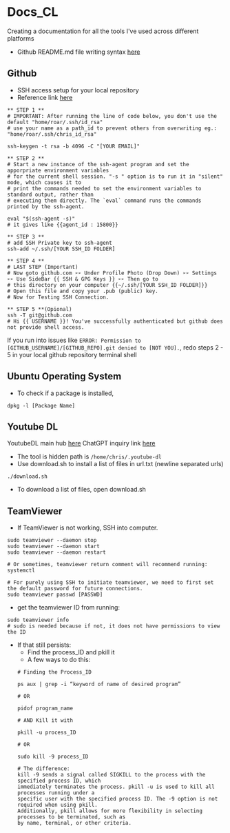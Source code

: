 # Docs_CL
Creating a documentation for all the tools I've used across different platforms
- Github README.md file writing syntax [here](https://docs.github.com/en/get-started/writing-on-github/getting-started-with-writing-and-formatting-on-github/basic-writing-and-formatting-syntax)

## Github
- SSH access setup for your local repository
- Reference link [here](https://medium.com/hackernoon/step-by-step-guide-to-push-your-first-project-on-github-fec1dce574f)

```
** STEP 1 **
# IMPORTANT: After running the line of code below, you don't use the default "home/roar/.ssh/id_rsa"
# use your name as a path_id to prevent others from overwriting eg.: "home/roar/.ssh/chris_id_rsa"

ssh-keygen -t rsa -b 4096 -C "[YOUR EMAIL]"

** STEP 2 **
# Start a new instance of the ssh-agent program and set the apporpriate environment variables
# for the current shell session. "-s " option is to run it in "silent" mode, which causes it to
# print the commands needed to set the environment variables to standard output, rather than 
# executing them directly. The `eval` command runs the commands printed by the ssh-agent.  

eval "$(ssh-agent -s)"
# it gives like {{agent_id : 15800}}

** STEP 3 **
# add SSH Private key to ssh-agent
ssh-add ~/.ssh/[YOUR SSH_ID FOLDER]

** STEP 4 **
# LAST STEP (Important)
# Now goto github.com ➢➢ Under Profile Photo (Drop Down) ➢➢ Settings ➢➢ Use SideBar {{ SSH & GPG Keys }} ➢➢ Then go to 
# this directory on your computer {{~/.ssh/[YOUR SSH_ID FOLDER]}}
# Open this file and copy your .pub (public) key.
# Now for Testing SSH Connection.

** STEP 5 **(Opional)
ssh -T git@github.com
# Hi {{ USERNAME }}! You've successfully authenticated but github does not provide shell access.
```

If you run into issues like `ERROR: Permission to [GITHUB_USERNAME]/[GITHUB_REPO].git denied to [NOT YOU].`, redo steps 2 - 5 in your local github repository terminal shell



## Ubuntu Operating System
- To check if a package is installed,
```
dpkg -l [Package Name]
```

## Youtube DL
YoutubeDL main hub [here](https://github.com/ytdl-org/youtube-dl)
ChatGPT inquiry link [here](https://chat.openai.com/chat/5eb88024-7e28-4815-9333-a6831b68bf8c)
- The tool is hidden path is `/home/chris/.youtube-dl`
- Use download.sh to install a list of files in url.txt (newline separated urls)
```
./download.sh
```
- To download a list of files, open download.sh

## TeamViewer
- If TeamViewer is not working, SSH into computer. 
```
sudo teamviewer --daemon stop
sudo teamviewer --daemon start
sudo teamviewer --daemon restart

# Or sometimes, teamviewer return comment will recommend running:
systemctl

# For purely using SSH to initiate teamviewer, we need to first set the default password for future connections.
sudo teamviewer passwd [PASSWD]
```

- get the teamviewer ID from running:
```
sudo teamviewer info
# sudo is needed because if not, it does not have permissions to view the ID
```
- If that still persists:
	- Find the process_ID and pkill it
	- A few ways to do this:
	```
	# Finding the Process_ID
	
	ps aux | grep -i “keyword of name of desired program”
	
	# OR
	
	pidof program_name
	
	# AND Kill it with
	
	pkill -u process_ID
	
	# OR
	
	sudo kill -9 process_ID
	
	# The difference:
	kill -9 sends a signal called SIGKILL to the process with the specified process ID, which
	immediately terminates the process. pkill -u is used to kill all processes running under a
	specific user with the specified process ID. The -9 option is not required when using pkill.
	Additionally, pkill allows for more flexibility in selecting processes to be terminated, such as
	by name, terminal, or other criteria.
	```
	
